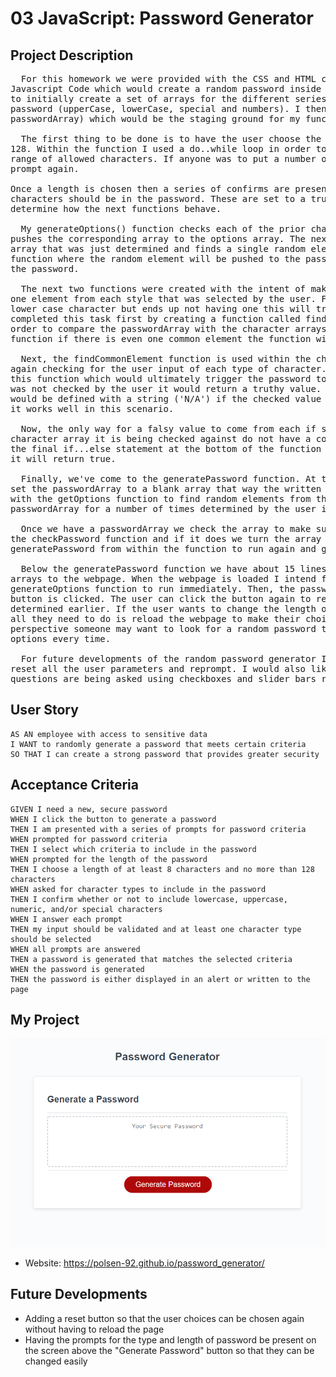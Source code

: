 # 03 JavaScript: Password Generator

## Project Description

<pre>
  For this homework we were provided with the CSS and HTML code for the website and asked to create the 
Javascript Code which would create a random password inside the browser. My appproach to this project was 
to initially create a set of arrays for the different series of characters that may be used within the 
password (upperCase, lowerCase, special and numbers). I then created two empty arrays (options and 
passwordArray) which would be the staging ground for my functions and where I would push values into it.
  
  The first thing to be done is to have the user choose the length of the password between 8 characters and 
128. Within the function I used a do..while loop in order to make sure the input was a number and between the
range of allowed characters. If anyone was to put a number outside the range or a word the question would 
prompt again.

Once a length is chosen then a series of confirms are presented to the screen asking for what kind of 
characters should be in the password. These are set to a truthy or falsy value which will be used to
determine how the next functions behave.

  My generateOptions() function checks each of the prior character type prompts and for each truthy value it
pushes the corresponding array to the options array. The next function called getOptions takes the options 
array that was just determined and finds a single random element. This is later used in the generatePassword 
function where the random element will be pushed to the passwordArray array for the user determined length of 
the password.

  The next two functions were created with the intent of making sure a produced password will have at least
one element from each style that was selected by the user. For example, if a password is supposed to have a 
lower case character but ends up not having one this will trigger the password to be generated again. I 
completed this task first by creating a function called findCommonElement. I utilized a nested function in 
order to compare the passwordArray with the character arrays I defined at the top of the code. With this 
function if there is even one common element the function will return true, otherwise it will be false.

  Next, the findCommonElement function is used within the checkPassword function. In this function we are
again checking for the user input of each type of character. I am specifically looking for a false value in 
this function which would ultimately trigger the password to regenerate so I needed to make sure if upperCase 
was not checked by the user it would return a truthy value. For this reason I created basic variables that 
would be defined with a string ('N/A') if the checked value was falsy. In boolean terms a string is truthy so 
it works well in this scenario.

  Now, the only way for a falsy value to come from each if statement is if the passwordArray and the
character array it is being checked against do not have a common element between eachother. If that happens 
the final if...else statement at the bottom of the function will render the entire function false. Otherwise 
it will return true.

  Finally, we've come to the generatePassword function. At the very beginning of this function I make sure to 
set the passwordArray to a blank array that way the written password resets every time. Then a loop is used 
with the getOptions function to find random elements from the options array and push each to the 
passwordArray for a number of times determined by the user input (passwordLength). 

  Once we have a passwordArray we check the array to make sure it has each of the necessary elements using 
the checkPassword function and if it does we turn the array into a string using .join(''). Otherwise we call
generatePassword from within the function to run again and generate a new password.

  Below the generatePassword function we have about 15 lines of code which connect all these functions and 
arrays to the webpage. When the webpage is loaded I intend for the chooseLength, userInput and 
generateOptions function to run immediately. Then, the password is revealed once the "Generate Password" 
button is clicked. The user can click the button again to regenerate a password with the same elements 
determined earlier. If the user wants to change the length of the password or what characters are included 
all they need to do is reload the webpage to make their choices again. I did it this way because, in my 
perspective someone may want to look for a random password that they like and don't want to set the same 
options every time. 

  For future developments of the random password generator I would like to create another button which would 
reset all the user parameters and reprompt. I would also like to adjust the presentation so that the 
questions are being asked using checkboxes and slider bars rather than window pop ups. 
</pre>

## User Story

```
AS AN employee with access to sensitive data
I WANT to randomly generate a password that meets certain criteria
SO THAT I can create a strong password that provides greater security
```

## Acceptance Criteria

```
GIVEN I need a new, secure password
WHEN I click the button to generate a password
THEN I am presented with a series of prompts for password criteria
WHEN prompted for password criteria
THEN I select which criteria to include in the password
WHEN prompted for the length of the password
THEN I choose a length of at least 8 characters and no more than 128 characters
WHEN asked for character types to include in the password
THEN I confirm whether or not to include lowercase, uppercase, numeric, and/or special characters
WHEN I answer each prompt
THEN my input should be validated and at least one character type should be selected
WHEN all prompts are answered
THEN a password is generated that matches the selected criteria
WHEN the password is generated
THEN the password is either displayed in an alert or written to the page
```

## My Project

![ScreenShot of My Program](./screenshot.png)

- Website: https://polsen-92.github.io/password_generator/

## Future Developments

- Adding a reset button so that the user choices can be chosen again without having to reload the page
- Having the prompts for the type and length of password be present on the screen above the "Generate Password" button so that they can be changed easily